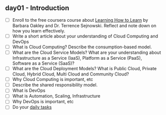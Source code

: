 ## day01 - Introduction

- [ ] Enroll to the free coursera course about [Learning How to Learn](https://www.coursera.org/learn/learning-how-to-learn) by Barbara Oakley and Dr. Terrence Sejnowski. Reflect and note down on how you learn effectively.
- [ ] Write a short article about your understanding of Cloud Computing and DevOps
- [ ] What is Cloud Computing? Describe the consumption-based model.
- [ ] What are the Cloud Service Models? What are your understanding about Infrastructure as a Service (IaaS), Platform as a Service (PaaS), Software as a Service (SaaS)?
- [ ] What are the Cloud Deployment Models? What is Public Cloud, Private Cloud, Hybrid Cloud, Multi Cloud and Community Cloud?
- [ ] Why Cloud Computing is important, etc
- [ ] Describe the shared responsibility model.
- [ ] What is DevOps
- [ ] What is Automation, Scaling, Infrastructure
- [ ] Why DevOps is important, etc
- [ ] Do your [daily tasks](https://github.com/agcdtmr/100DaysOfCloudDevOps/blob/main/README.md#do-the-work-work-work-work)
